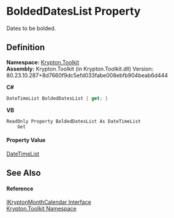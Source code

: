 # BoldedDatesList Property


Dates to be bolded.



## Definition
**Namespace:** <a href="79d2eac2-21f4-54ff-7552-b20c33c30600.md">Krypton.Toolkit</a>  
**Assembly:** Krypton.Toolkit (in Krypton.Toolkit.dll) Version: 80.23.10.287+8d7660f9dc5efd033fabe008ebfb904beab6d444

**C#**
``` C#
DateTimeList BoldedDatesList { get; }
```
**VB**
``` VB
ReadOnly Property BoldedDatesList As DateTimeList
	Get
```



#### Property Value
<a href="090ff2df-51a6-a5de-72c7-b2fe2ecbc5f8.md">DateTimeList</a>

## See Also


#### Reference
<a href="76762a95-d1ba-38cb-4ff7-0417ba2e1bcc.md">IKryptonMonthCalendar Interface</a>  
<a href="79d2eac2-21f4-54ff-7552-b20c33c30600.md">Krypton.Toolkit Namespace</a>  
